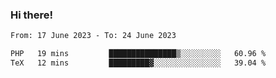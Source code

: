 ### Hi there!

<!--START_SECTION:waka-->

```txt
From: 17 June 2023 - To: 24 June 2023

PHP   19 mins         ███████████████▒░░░░░░░░░   60.96 %
TeX   12 mins         █████████▓░░░░░░░░░░░░░░░   39.04 %
```

<!--END_SECTION:waka-->
